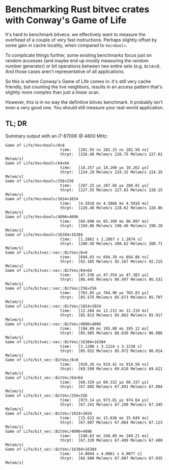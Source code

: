 # Benchmarking Rust bitvec crates with Conway's Game of Life

It's hard to benchmark bitvecs: we effectively want to measure the overhead of a couple of very fast
instructions. Perhaps slightly offset by some gain in cache locality, when compared to `Vec<bool>`.

To complicate things further, some existing benchmarks focus just on random accesses (and maybe end
up mostly measuring the random number generator) or bit operations between two entire sets (e.g.
`BitAnd`). And those cases aren't representative of all applications.

So this is where Conway's Game of Life comes in: it's still very cache friendly, but counting the
live neighbors, results in an access pattern that's slightly more complex than just a linear scan.

However, this is in no way the definitive bitvec benchmark. It probably isn't even a very good one.
You should still measure your real-world application.

## TL; DR

Summary output with an i7-8700K @ 4800 MHz:

```
Game of Life/Vec<bool>/8×8
                        time:   [281.93 ns 282.25 ns 282.58 ns]
                        thrpt:  [226.48 Melem/s 226.75 Melem/s 227.01 Melem/s]
Game of Life/Vec<bool>/64×64
                        time:   [18.257 µs 18.260 µs 18.262 µs]
                        thrpt:  [224.29 Melem/s 224.32 Melem/s 224.35 Melem/s]
Game of Life/Vec<bool>/256×256
                        time:   [287.25 µs 287.66 µs 288.01 µs]
                        thrpt:  [227.55 Melem/s 227.83 Melem/s 228.15 Melem/s]
Game of Life/Vec<bool>/1024×1024
                        time:   [4.5818 ms 4.5866 ms 4.5910 ms]
                        thrpt:  [228.40 Melem/s 228.62 Melem/s 228.86 Melem/s]
Game of Life/Vec<bool>/4096×4096
                        time:   [84.690 ms 85.399 ms 86.097 ms]
                        thrpt:  [194.86 Melem/s 196.46 Melem/s 198.10 Melem/s]
Game of Life/Vec<bool>/16384×16384
                        time:   [1.2862 s 1.2867 s 1.2874 s]
                        thrpt:  [208.50 Melem/s 208.62 Melem/s 208.71 Melem/s]
Game of Life/bitvec::vec::BitVec/8×8
                        time:   [694.03 ns 694.39 ns 694.86 ns]
                        thrpt:  [92.105 Melem/s 92.167 Melem/s 92.215 Melem/s]
Game of Life/bitvec::vec::BitVec/64×64
                        time:   [47.336 µs 47.354 µs 47.383 µs]
                        thrpt:  [86.445 Melem/s 86.497 Melem/s 86.531 Melem/s]
Game of Life/bitvec::vec::BitVec/256×256
                        time:   [763.85 µs 764.96 µs 765.83 µs]
                        thrpt:  [85.575 Melem/s 85.673 Melem/s 85.797 Melem/s]
Game of Life/bitvec::vec::BitVec/1024×1024
                        time:   [12.204 ms 12.212 ms 12.219 ms]
                        thrpt:  [85.813 Melem/s 85.863 Melem/s 85.917 Melem/s]
Game of Life/bitvec::vec::BitVec/4096×4096
                        time:   [194.89 ms 195.00 ms 195.12 ms]
                        thrpt:  [85.985 Melem/s 86.036 Melem/s 86.086 Melem/s]
Game of Life/bitvec::vec::BitVec/16384×16384
                        time:   [3.1208 s 3.1224 s 3.1238 s]
                        thrpt:  [85.932 Melem/s 85.972 Melem/s 86.014 Melem/s]
Game of Life/bit_vec::BitVec/8×8
                        time:   [919.26 ns 919.41 ns 919.56 ns]
                        thrpt:  [69.599 Melem/s 69.610 Melem/s 69.621 Melem/s]
Game of Life/bit_vec::BitVec/64×64
                        time:   [60.329 µs 60.332 µs 60.337 µs]
                        thrpt:  [67.885 Melem/s 67.891 Melem/s 67.894 Melem/s]
Game of Life/bit_vec::BitVec/256×256
                        time:   [973.14 µs 973.81 µs 974.64 µs]
                        thrpt:  [67.241 Melem/s 67.298 Melem/s 67.345 Melem/s]
Game of Life/bit_vec::BitVec/1024×1024
                        time:   [15.622 ms 15.636 ms 15.649 ms]
                        thrpt:  [67.007 Melem/s 67.064 Melem/s 67.123 Melem/s]
Game of Life/bit_vec::BitVec/4096×4096
                        time:   [248.63 ms 248.89 ms 249.21 ms]
                        thrpt:  [67.320 Melem/s 67.409 Melem/s 67.480 Melem/s]
Game of Life/bit_vec::BitVec/16384×16384
                        time:   [4.0044 s 4.0061 s 4.0077 s]
                        thrpt:  [66.980 Melem/s 67.007 Melem/s 67.035 Melem/s]
```
